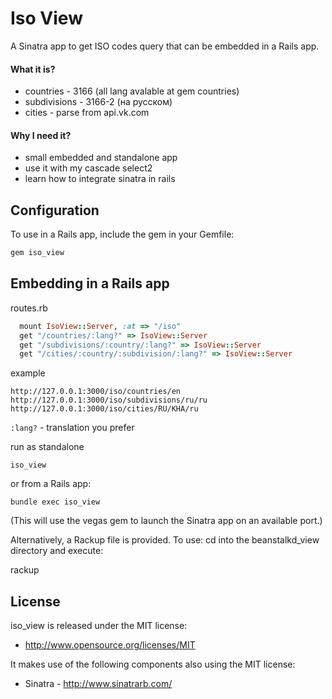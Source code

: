 Iso View
===============
A Sinatra app to get ISO codes query that can be embedded in a Rails app.

#### What it is?

* countries       - 3166 (all lang avalable at gem countries)
* subdivisions    - 3166-2 (на русском)
* cities          - parse from api.vk.com

#### Why I need it?

* small embedded and standalone app
* use it with my cascade select2
* learn how to integrate sinatra in rails


Configuration
-------------

To use in a Rails app, include the gem in your Gemfile:

``` ruby
gem iso_view
```


Embedding in a Rails app
------------------------

routes.rb

``` ruby
  mount IsoView::Server, :at => "/iso"
  get "/countries/:lang?" => IsoView::Server
  get "/subdivisions/:country/:lang?" => IsoView::Server
  get "/cities/:country/:subdivision/:lang?" => IsoView::Server
```

example

    http://127.0.0.1:3000/iso/countries/en
    http://127.0.0.1:3000/iso/subdivisions/ru/ru
    http://127.0.0.1:3000/iso/cities/RU/KHA/ru

`:lang?` - translation you prefer

run as standalone

    iso_view

or from a Rails app:

    bundle exec iso_view

(This will use the vegas gem to launch the Sinatra app on an available port.)

Alternatively, a Rackup file is provided.  To use: cd into the beanstalkd_view directory and execute:

rackup

License
------------------------

iso_view is released under the MIT license:

* http://www.opensource.org/licenses/MIT

It makes use of the following components also using the MIT license:

* Sinatra - http://www.sinatrarb.com/

